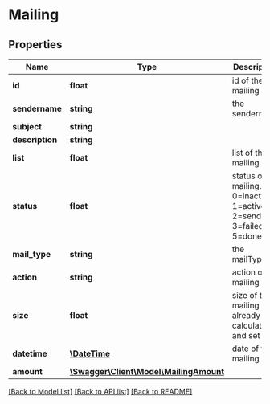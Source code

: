# Mailing

## Properties
Name | Type | Description | Notes
------------ | ------------- | ------------- | -------------
**id** | **float** | id of the mailing | 
**sendername** | **string** | the sendername | [optional] 
**subject** | **string** |  | 
**description** | **string** |  | 
**list** | **float** | list of the mailing | 
**status** | **float** | status of the mailing. 0&#x3D;inactive, 1&#x3D;active, 2&#x3D;sending, 3&#x3D;failed, 5&#x3D;done | 
**mail_type** | **string** | the mailType | 
**action** | **string** | action of the mailing | 
**size** | **float** | size of the mailing if already calculated and set | [optional] 
**datetime** | [**\DateTime**](\DateTime.md) | date of the mailing | 
**amount** | [**\Swagger\Client\Model\MailingAmount**](MailingAmount.md) |  | [optional] 

[[Back to Model list]](../README.md#documentation-for-models) [[Back to API list]](../README.md#documentation-for-api-endpoints) [[Back to README]](../README.md)


